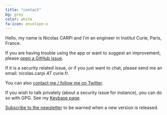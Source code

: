 ```yaml
---
title: "contact"
bg: grey
color: white
fa-icon: envelope-o
---
```


Hello, my name is Nicolas CARPi and I'm an engineer in Institut Curie, Paris, France.

If you are having trouble using the app or want to suggest an improvement, please <a href='https://github.com/elabftw/elabftw/issues/new'>open a GitHub issue</a>.

If it is a security related issue, or if you just want to chat, please send me an email: nicolas.carpi _AT_ curie.fr.

You can also <a href='https://twitter.com/elabftw'>contact me / follow me on Twitter</a>.

If you wish to talk privately (about a security issue for instance), you can do so with GPG. See my <a href='https://keybase.io/nicolascarpi'>Keybase page</a>.

<a href='http://eepurl.com/bTjcMj'>Subscribe to the newsletter</a> to be warned when a new version is released.
